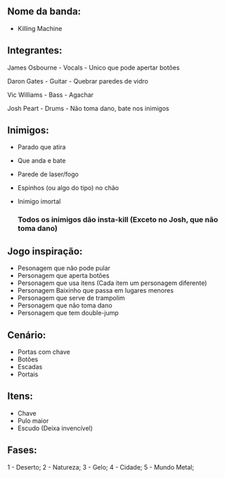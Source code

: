 ## Nome da banda:

- Killing Machine

## Integrantes:

James Osbourne - Vocals - Unico que pode apertar botões

Daron Gates - Guitar - Quebrar paredes de vidro

Vic Williams - Bass - Agachar

Josh Peart - Drums - Não toma dano, bate nos inimigos

## Inimigos:

 - Parado que atira
 - Que anda e bate
 - Parede de laser/fogo
 - Espinhos (ou algo do tipo) no chão
 - Inimigo imortal

   ### Todos os inimigos dão insta-kill (Exceto no Josh, que não toma dano)

## Jogo inspiração:

- Pesonagem que não pode pular
- Personagem que aperta botões
- Personagem que usa itens (Cada item um personagem diferente)
- Personagem Baixinho que passa em lugares menores
- Personagem que serve de trampolim
- Personagem que não toma dano
- Personagem que tem double-jump

## Cenário:

- Portas com chave
- Botões
- Escadas
- Portais

## Itens:

 - Chave
 - Pulo maior
 - Escudo (Deixa invencível)

## Fases:

1 - Deserto;
2 - Natureza;
3 - Gelo;
4 - Cidade;
5 - Mundo Metal;

